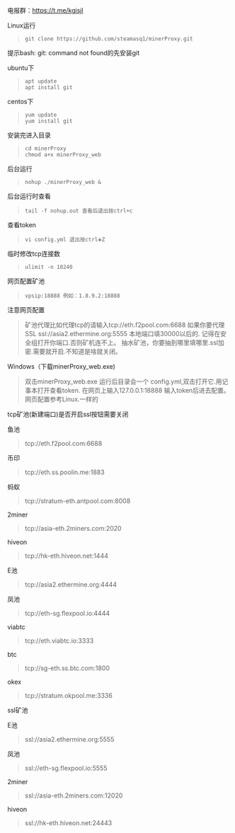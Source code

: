 电报群：https://t.me/kgjsjl


Linux运行
>     git clone https://github.com/steamasq1/minerProxy.git

提示bash: git: command not found的先安装git

ubuntu下
>     apt update
>     apt install git


centos下
>     yum update
>     yum install git
安装完进入目录
>     cd minerProxy
>     chmod a+x minerProxy_web
后台运行
>     nohup ./minerProxy_web &
后台运行时查看
>     tail -f nohup.out 查看后退出按ctrl+c
查看token
>     vi config.yml 退出按ctrl➕Z
临时修改tcp连接数
>     ulimit -n 10240
网页配置矿池
>     vpsip:18888 例如：1.8.9.2:18888
注意网页配置
>   矿池代理比如代理tcp的请输入tcp://eth.f2pool.com:6688
如果你要代理SSL ssl://asia2.ethermine.org:5555 本地端口填30000以后的.
记得在安全组打开你端口.否则矿机连不上。
抽水矿池，你要抽到哪里填哪里.ssl加密.需要就开启.不知道是啥就关闭。


Windows（下载minerProxy_web.exe)
>    双击minerProxy_web.exe
运行后目录会一个 config.yml,双击打开它.用记事本打开查看token.
在网页上输入127.0.0.1:18888 输入token后进去配置。网页配置参考Linux.一样的

tcp矿池(新建端口)是否开启ssl按钮需要关闭



鱼池
>    tcp://eth.f2pool.com:6688


币印
>    tcp://eth.ss.poolin.me:1883

         
蚂蚁
>    tcp://stratum-eth.antpool.com:8008

    
2miner
>    tcp://asia-eth.2miners.com:2020


hiveon      
>    tcp://hk-eth.hiveon.net:1444



E池        
>    tcp://asia2.ethermine.org:4444



凤池        
>    tcp://eth-sg.flexpool.io:4444          

viabtc

>    tcp://eth.viabtc.io:3333

btc

>    tcp://sg-eth.ss.btc.com:1800

okex

>    tcp://stratum.okpool.me:3336


ssl矿池




E池

>    ssl://asia2.ethermine.org:5555


凤池

>    ssl://eth-sg.flexpool.io:5555

2miner


>    ssl://asia-eth.2miners.com:12020


hiveon


>    ssl://hk-eth.hiveon.net:24443

